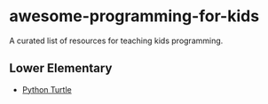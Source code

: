 # awesome-programming-for-kids

A curated list of resources for teaching kids programming. 

## Lower Elementary

- [Python Turtle](https://github.com/PythonTurtle/PythonTurtle)
